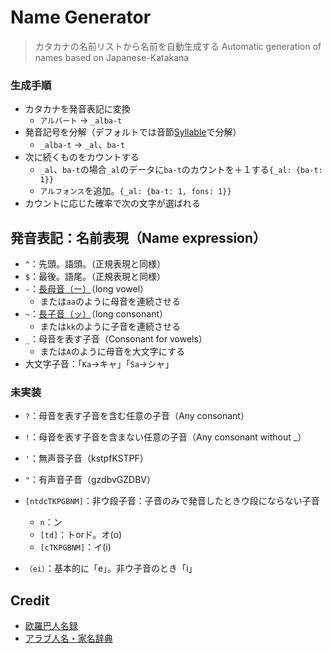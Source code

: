 # Name Generator
> カタカナの名前リストから名前を自動生成する
> Automatic generation of names based on Japanese-Katakana

### 生成手順
* カタカナを発音表記に変換
    * `アルバート` -> `_alba-t`
* 発音記号を分解（デフォルトでは音節[Syllable](https://ja.wikipedia.org/wiki/音節)で分解）
	* `_alba-t` -> `_al`、`ba-t`
* 次に続くものをカウントする
	* `_al`、`ba-t`の場合`_al`のデータに`ba-t`のカウントを＋１する`{_al: {ba-t: 1}}`
	* `アルフォンス`を追加。`{_al: {ba-t: 1, fons: 1}}`
* カウントに応じた確率で次の文字が選ばれる


## 発音表記：名前表現（Name expression）
* `^`：先頭。語頭。（正規表現と同様）
* `$`：最後。語尾。（正規表現と同様）
* `-`：[長母音（ー）](https://ja.wikipedia.org/wiki/長母音)（long vowel）
	* または`aa`のように母音を連続させる
* `~`：[長子音（ッ）](https://ja.wikipedia.org/wiki/長子音)（long consonant）
	* または`kk`のように子音を連続させる
* `_`：母音を表す子音（Consonant for vowels）
	* または`A`のように母音を大文字にする
* 大文字子音：「`Ka`→キャ」「`Sa`→シャ」

### 未実装
* `?`：母音を表す子音を含む任意の子音（Any consonant）
* `!`：母音を表す子音を含まない任意の子音（Any consonant without _）
* `'`：無声音子音（kstpfKSTPF）
* `"`：有声音子音（gzdbvGZDBV）

* `[ntdcTKPGBNM]`：非ウ段子音：子音のみで発音したときウ段にならない子音
	* `n`：ン
	* `[td]`：トorド。オ(o)
	* `[cTKPGBNM]`：イ(i)

* `（ei）`：基本的に「e」。非ウ子音のとき「i」


## Credit
* [欧羅巴人名録](https://www.worldsys.org/europe/)
* [アラブ人名・家名辞典](https://alarabiyah.sakura.ne.jp/category/words/name/)
